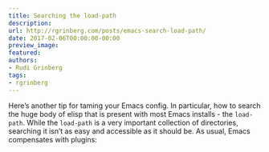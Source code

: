 ```yaml
---
title: Searching the load-path
description:
url: http://rgrinberg.com/posts/emacs-search-load-path/
date: 2017-02-06T00:00:00-00:00
preview_image:
featured:
authors:
- Rudi Grinberg
tags:
- rgrinberg
---
```


<p>Here&rsquo;s another tip for taming your Emacs config. In particular, how to search
the huge body of elisp that is present with most Emacs installs - the
<code class="docutils literal notranslate"><span class="pre">load-path</span></code>. While the <code class="docutils literal notranslate"><span class="pre">load-path</span></code> is a very important collection of
directories, searching it isn&rsquo;t as easy and accessible as it should be. As
usual, Emacs compensates with plugins:</p>

